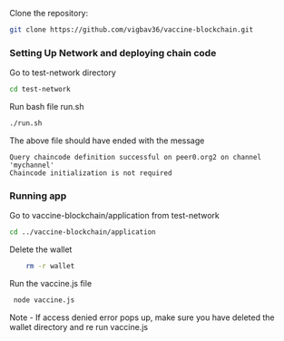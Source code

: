 Clone the repository:

  ```bash
  git clone https://github.com/vigbav36/vaccine-blockchain.git
  ```

### Setting Up Network and deploying chain code

Go to test-network directory 

  ```bash
  cd test-network
  ```

Run bash file run.sh

  ```bash
  ./run.sh
  ```

The above file should have ended with the message 

 ```text
 Query chaincode definition successful on peer0.org2 on channel 'mychannel'
 Chaincode initialization is not required
 ```

### Running app

Go to vaccine-blockchain/application from test-network

  ```bash
  cd ../vaccine-blockchain/application
  ```

Delete the wallet 

```bash
    rm -r wallet
```

Run the vaccine.js file
 ```bash
  node vaccine.js
  ```


Note - If access denied error pops up, make sure you have deleted the wallet directory and re run vaccine.js